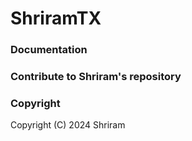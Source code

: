 # ShriramTX

### Documentation

### Contribute to Shriram's repository

### Copyright

Copyright (C) 2024 Shriram
